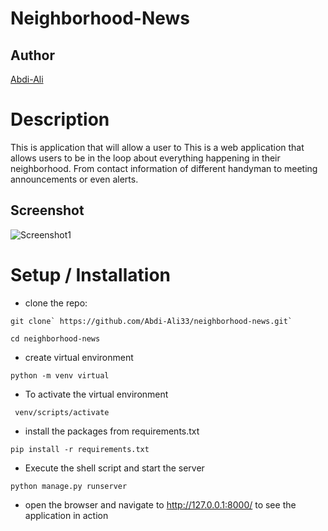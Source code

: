 # Neighborhood-News

## Author

[Abdi-Ali](https://github.com/Abdi-Ali33)

# Description
This is application that will allow a user to This is a web application that allows users to be in the loop about everything happening in their neighborhood. From contact information of different handyman to meeting announcements or even alerts.
## Screenshot
![Screenshot1](./screenshots/)

# Setup / Installation
* clone the repo:

```shell
git clone` https://github.com/Abdi-Ali33/neighborhood-news.git`
```

```
cd neighborhood-news

```
* create virtual environment 

```shell
python -m venv virtual
```

* To activate the virtual environment
```shell
 venv/scripts/activate
```

* install the packages from requirements.txt
```shell
pip install -r requirements.txt 
```
* Execute the shell script and start the server
```shell
python manage.py runserver
```
* open the browser and navigate to http://127.0.0.1:8000/ to see the application in action
